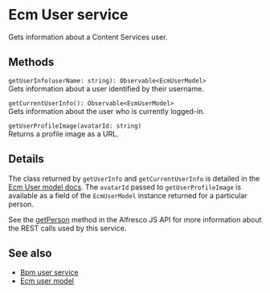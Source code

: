 # Ecm User service

Gets information about a Content Services user.

## Methods

`getUserInfo(userName: string): Observable<EcmUserModel>`<br/>
Gets information about a user identified by their username.

`getCurrentUserInfo(): Observable<EcmUserModel>`<br/>
Gets information about the user who is currently logged-in.

`getUserProfileImage(avatarId: string)`<br/>
Returns a profile image as a URL.

## Details

The class returned by `getUserInfo` and `getCurrentUserInfo` is detailed
in the [Ecm User model docs](ecm-user.model.md). The `avatarId` passed to
`getUserProfileImage` is available as a field of the `EcmUserModel` instance
returned for a particular person.

See the
[getPerson](https://github.com/Alfresco/alfresco-js-api/blob/master/src/alfresco-core-rest-api/docs/PeopleApi.md#getPerson)
method in the Alfresco JS API for more information about the REST calls used by this service.

## See also

-   [Bpm user service](bpm-user.service.md)
-   [Ecm user model](ecm-user.model.md)

